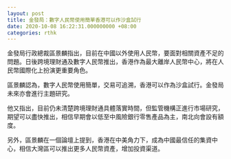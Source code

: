 ```yaml
---
layout: post
title: 金發局：數字人民幣使用簡單香港可以作沙盒試行
date: 2020-10-08 16:22:31.000000000 +08:00
categories: rthk
---
```


金發局行政總裁區景麟指出，目前在中國以外使用人民幣，要面對相關資產不足的問題。日後跨境理財通及數字人民幣推出，香港作為最大離岸人民幣中心，將在人民幣國際化上扮演更重要角色。

區景麟認為，數字人民幣使用簡單，交易可追溯，香港可以作為沙盒試行。金發局未來亦會進行主題研究。

他又指出，目前仍未清楚跨境理財通具體落實時間，但監管機構正進行市場研究，期望可以盡快推出，相信早期會以低至中風險銀行零售產品為主，南北向會設有額度。

另外，區景麟在一個論壇上提到，香港在中美角力下，成為中國最信任的集資中心，相信大灣區可以推出更多人民幣資產，增加投資渠道。
